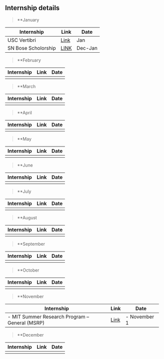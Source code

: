 
Internship details
---
> **January  

| Internship | Link | Date |
|------------|------|------|
|USC Vertibri|[Link](https://www.iusstf.org/program/iusstf-viterbi-program)|Jan|
|SN Bose Scholorship|[LINK](http://49.50.66.168/Program_Details.aspx?ProgramFor=2)|Dec-Jan|


> **February

| Internship | Link | Date |
|------------|------|------|
|||


> **March

| Internship | Link | Date |
|------------|------|------|
|||


> **April

| Internship | Link | Date |
|------------|------|------|
|||


> **May

| Internship | Link | Date |
|------------|------|------|
|||


> **June

| Internship | Link | Date |
|------------|------|------|
|||


> **July

| Internship | Link | Date |
|------------|------|------|
|||


> **August

| Internship | Link | Date |
|------------|------|------|
|||


> **September


| Internship | Link | Date |
|------------|------|------|
|||


> **October

| Internship | Link | Date |
|------------|------|------|
|||


> **November

| Internship | Link | Date |
|------------|------|------|
|- MIT Summer Research Program – General (MSRP)| [Link](https://oge.mit.edu/graddiversity/msrp/) |- November 1|


> **December

| Internship | Link | Date |
|------------|------|------|
|||

      
